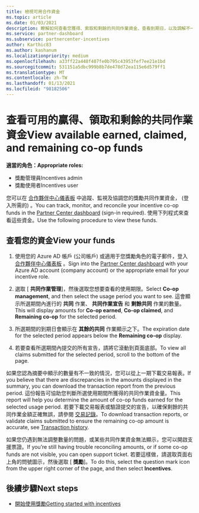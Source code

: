 ```yaml
---
title: 檢視可用合作資金
ms.topic: article
ms.date: 01/03/2021
description: 瞭解如何查看您獲得、索取和剩餘的共同作業資金、查看到期日，以及調解不一致的金額。
ms.service: partner-dashboard
ms.subservice: partnercenter-incentives
author: Karthic83
ms.author: kashanum
ms.localizationpriority: medium
ms.openlocfilehash: a33ff22a448f407fe0b795c43953fef7ee21e1bd
ms.sourcegitcommit: 531151a5dbc999b8b7de478d72ea115e6d579ff1
ms.translationtype: MT
ms.contentlocale: zh-TW
ms.lasthandoff: 01/13/2021
ms.locfileid: "98182506"
---
```

# <a name="view-available-earned-claimed-and-remaining-co-op-funds"></a><span data-ttu-id="b9274-103">查看可用的贏得、領取和剩餘的共同作業資金</span><span class="sxs-lookup"><span data-stu-id="b9274-103">View available earned, claimed, and remaining co-op funds</span></span>

<span data-ttu-id="b9274-104">**適當的角色：**</span><span class="sxs-lookup"><span data-stu-id="b9274-104">**Appropriate roles:**</span></span>

- <span data-ttu-id="b9274-105">獎勵管理員</span><span class="sxs-lookup"><span data-stu-id="b9274-105">Incentives admin</span></span>
- <span data-ttu-id="b9274-106">獎勵使用者</span><span class="sxs-lookup"><span data-stu-id="b9274-106">Incentives user</span></span>

<span data-ttu-id="b9274-107">您可以在 [合作夥伴中心儀表板](https://partner.microsoft.com/dashboard/) 中追蹤、監視及協調您的獎勵共同作業資金， (登入所需的) 。</span><span class="sxs-lookup"><span data-stu-id="b9274-107">You can track, monitor, and reconcile your incentive co-op funds in the [Partner Center dashboard](https://partner.microsoft.com/dashboard/) (sign-in required).</span></span> <span data-ttu-id="b9274-108">使用下列程式來查看這些資金。</span><span class="sxs-lookup"><span data-stu-id="b9274-108">Use the following procedure to view these funds.</span></span>

## <a name="view-your-funds"></a><span data-ttu-id="b9274-109">查看您的資金</span><span class="sxs-lookup"><span data-stu-id="b9274-109">View your funds</span></span>

1. <span data-ttu-id="b9274-110">使用您的 Azure AD 帳戶 (公司帳戶) 或適用于您獎勵角色的電子郵件，登入 [合作夥伴中心儀表板](https://partner.microsoft.com/dashboard/) 。</span><span class="sxs-lookup"><span data-stu-id="b9274-110">Sign into the [Partner Center dashboard](https://partner.microsoft.com/dashboard/) with your Azure AD account (company account) or the appropriate email for your incentive role.</span></span>

2. <span data-ttu-id="b9274-111">選取 [ **共同作業管理**]，然後選取您想要查看的使用期限。</span><span class="sxs-lookup"><span data-stu-id="b9274-111">Select **Co-op management**, and then select the usage period you want to see.</span></span> <span data-ttu-id="b9274-112">這會顯示所選期間內進行的 **共同** 作業、 **共同作業宣告** 和 **剩餘共同** 作業的數量。</span><span class="sxs-lookup"><span data-stu-id="b9274-112">This will display amounts for **Co-op earned**, **Co-op claimed**, and **Remaining co-op** for the selected period.</span></span>

3. <span data-ttu-id="b9274-113">所選期間的到期日會顯示在 **其餘的共同** 作業顯示之下。</span><span class="sxs-lookup"><span data-stu-id="b9274-113">The expiration date for the selected period appears below the **Remaining co-op** display.</span></span>  

4. <span data-ttu-id="b9274-114">若要查看所選期間內提交的所有宣告，請將它滾動到頁面底部。</span><span class="sxs-lookup"><span data-stu-id="b9274-114">To view all claims submitted for the selected period, scroll to the bottom of the page.</span></span>

<span data-ttu-id="b9274-115">如果您認為摘要中顯示的數量有不一致的情況，您可以從上一期下載交易報表。</span><span class="sxs-lookup"><span data-stu-id="b9274-115">If you believe that there are discrepancies in the amounts displayed in the summary, you can download the transaction report from the previous period.</span></span> <span data-ttu-id="b9274-116">這份報告可協助您判斷所選使用期間所獲得的共同作業資金量。</span><span class="sxs-lookup"><span data-stu-id="b9274-116">This report will help you determine the amount of co-op funds earned for the selected usage period.</span></span> <span data-ttu-id="b9274-117">若要下載交易報表或驗證提交的宣告，以確保剩餘的共同作業金額正確無誤，請參閱 [交易記錄](./payout-statement.md#transaction-history)。</span><span class="sxs-lookup"><span data-stu-id="b9274-117">To download transaction reports, or validate claims submitted to ensure the remaining co-op amount is accurate, see [Transaction history](./payout-statement.md#transaction-history).</span></span>

<span data-ttu-id="b9274-118">如果您仍遇到無法調整數量的問題，或某些共同作業資金無法顯示，您可以開啟支援票證。</span><span class="sxs-lookup"><span data-stu-id="b9274-118">If you’re still having trouble reconciling amounts, or if some co-op funds are not visible, you can open support ticket.</span></span> <span data-ttu-id="b9274-119">若要這樣做，請選取頁面右上角的問號圖示，然後選取 [ **獎勵**]。</span><span class="sxs-lookup"><span data-stu-id="b9274-119">To do this, select the question mark icon from the upper right corner of the page, and then select **Incentives**.</span></span>

## <a name="next-steps"></a><span data-ttu-id="b9274-120">後續步驟</span><span class="sxs-lookup"><span data-stu-id="b9274-120">Next steps</span></span>

- [<span data-ttu-id="b9274-121">開始使用獎勵</span><span class="sxs-lookup"><span data-stu-id="b9274-121">Getting started with incentives</span></span>](incentives-get-started-intro.md)